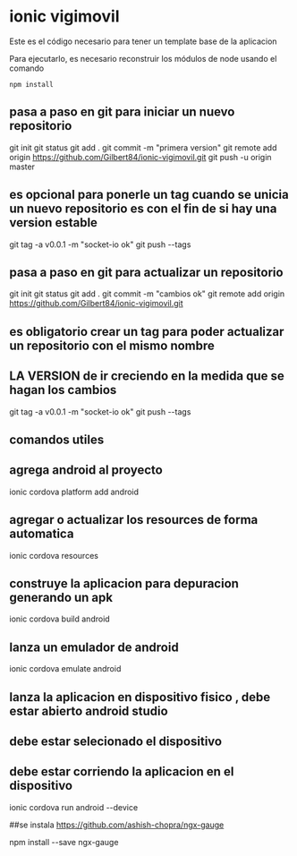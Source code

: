 # ionic vigimovil

Este es el código necesario para tener un template base de la aplicacion

Para ejecutarlo, es necesario reconstruir los módulos de node usando el comando

```
npm install
```


## pasa a paso en git para iniciar un nuevo repositorio

git init
git status
git add .
git commit -m "primera version"
git remote add origin https://github.com/Gilbert84/ionic-vigimovil.git
git push -u origin master

## es opcional para ponerle un tag cuando se unicia un nuevo repositorio es con el fin de si hay una version estable
git tag -a v0.0.1 -m "socket-io ok"
git push --tags

## pasa a paso en git para actualizar un repositorio

git init
git status
git add .
git commit -m "cambios ok"
git remote add origin https://github.com/Gilbert84/ionic-vigimovil.git

## es obligatorio crear un tag para poder actualizar un repositorio con el mismo nombre
## LA VERSION de ir creciendo en la medida que se hagan los cambios

git tag -a v0.0.1 -m "socket-io ok" 
git push --tags

## comandos utiles

## agrega android al proyecto
ionic cordova platform add android


## agregar o actualizar los resources de forma automatica

ionic cordova resources

## construye la aplicacion para depuracion generando un apk
ionic cordova build android

## lanza un emulador de android
ionic cordova emulate android

## lanza la aplicacion en dispositivo fisico , debe estar abierto android studio
## debe estar selecionado el dispositivo 
## debe estar corriendo la aplicacion en el dispositivo
ionic cordova run android --device



##se instala https://github.com/ashish-chopra/ngx-gauge

npm install --save ngx-gauge 
 


